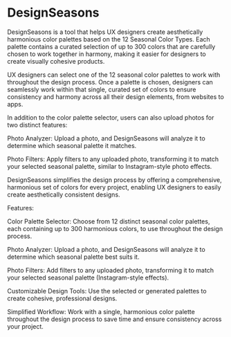 # DesignSeasons
DesignSeasons is a tool that helps UX designers create aesthetically harmonious color palettes based on the 12 Seasonal Color Types. Each palette contains a curated selection of up to 300 colors that are carefully chosen to work together in harmony, making it easier for designers to create visually cohesive products.

UX designers can select one of the 12 seasonal color palettes to work with throughout the design process. Once a palette is chosen, designers can seamlessly work within that single, curated set of colors to ensure consistency and harmony across all their design elements, from websites to apps.



In addition to the color palette selector, users can also upload photos for two distinct features: 

Photo Analyzer: Upload a photo, and DesignSeasons will analyze it to determine which seasonal palette it matches.

Photo Filters: Apply filters to any uploaded photo, transforming it to match your selected seasonal palette, similar to Instagram-style photo effects.

DesignSeasons simplifies the design process by offering a comprehensive, harmonious set of colors for every project, enabling UX designers to easily create aesthetically consistent designs.



Features:

Color Palette Selector: Choose from 12 distinct seasonal color palettes, each containing up to 300 harmonious colors, to use throughout the design process.

Photo Analyzer: Upload a photo, and DesignSeasons will analyze it to determine which seasonal palette best suits it.

Photo Filters: Add filters to any uploaded photo, transforming it to match your selected seasonal palette (Instagram-style effects).

Customizable Design Tools: Use the selected or generated palettes to create cohesive, professional designs.

Simplified Workflow: Work with a single, harmonious color palette throughout the design process to save time and ensure consistency across your project.
